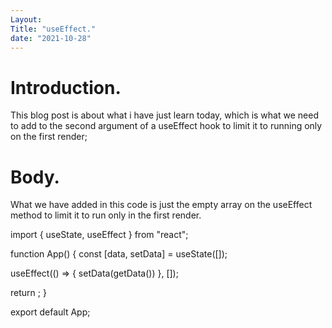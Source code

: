 ```yaml
---
Layout: 
Title: "useEffect."
date: "2021-10-28"
---
```


# Introduction.

This blog post is about what i have just learn today, which is what we need to add to the second argument of a useEffect hook to limit it to running only on the first render;

# Body.

What we have added in this code is just the empty array on the useEffect method to limit it to run only in the first render.

import { useState, useEffect } from "react";

function App() {
  const [data, setData] = useState([]);

  useEffect(() => {
    setData(getData())
  }, []);

  return <DisplayData data={data} />;
}


export default App;

